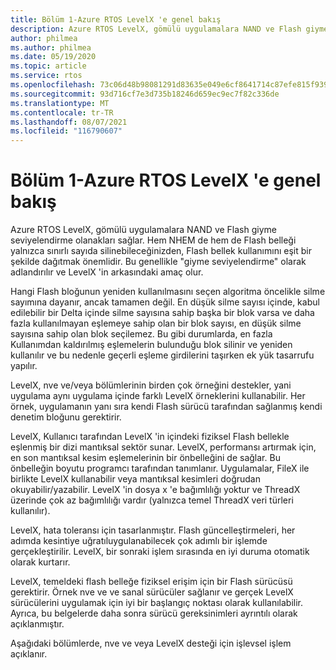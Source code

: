 ```yaml
---
title: Bölüm 1-Azure RTOS LevelX 'e genel bakış
description: Azure RTOS LevelX, gömülü uygulamalara NAND ve Flash giyme seviyelendirme olanakları sağlar.
author: philmea
ms.author: philmea
ms.date: 05/19/2020
ms.topic: article
ms.service: rtos
ms.openlocfilehash: 73c06d48b98081291d83635e049e6cf8641714c87efe815f9399f3fbab3a6211
ms.sourcegitcommit: 93d716cf7e3d735b18246d659ec9ec7f82c336de
ms.translationtype: MT
ms.contentlocale: tr-TR
ms.lasthandoff: 08/07/2021
ms.locfileid: "116790607"
---
```

# <a name="chapter-1---overview-of-azure-rtos-levelx"></a>Bölüm 1-Azure RTOS LevelX 'e genel bakış

Azure RTOS LevelX, gömülü uygulamalara NAND ve Flash giyme seviyelendirme olanakları sağlar. Hem NHEM de hem de Flash belleği yalnızca sınırlı sayıda silinebileceğinizden, Flash bellek kullanımını eşit bir şekilde dağıtmak önemlidir. Bu genellikle "giyme seviyelendirme" olarak adlandırılır ve LevelX 'in arkasındaki amaç olur.

Hangi Flash bloğunun yeniden kullanılmasını seçen algoritma öncelikle silme sayımına dayanır, ancak tamamen değil. En düşük silme sayısı içinde, kabul edilebilir bir Delta içinde silme sayısına sahip başka bir blok varsa ve daha fazla kullanılmayan eşlemeye sahip olan bir blok sayısı, en düşük silme sayısına sahip olan blok seçilemez. Bu gibi durumlarda, en fazla Kullanımdan kaldırılmış eşlemelerin bulunduğu blok silinir ve yeniden kullanılır ve bu nedenle geçerli eşleme girdilerini taşırken ek yük tasarrufu yapılır.

LevelX, nve ve/veya bölümlerinin birden çok örneğini destekler, yani uygulama aynı uygulama içinde farklı LevelX örneklerini kullanabilir. Her örnek, uygulamanın yanı sıra kendi Flash sürücü tarafından sağlanmış kendi denetim bloğunu gerektirir.

LevelX, Kullanıcı tarafından LevelX 'in içindeki fiziksel Flash bellekle eşlenmiş bir dizi mantıksal sektör sunar. LevelX, performansı artırmak için, en son mantıksal kesim eşlemelerinin bir önbelleğini de sağlar. Bu önbelleğin boyutu programcı tarafından tanımlanır. Uygulamalar, FileX ile birlikte LevelX kullanabilir veya mantıksal kesimleri doğrudan okuyabilir/yazabilir. LevelX 'in dosya x 'e bağımlılığı yoktur ve ThreadX üzerinde çok az bağımlılığı vardır (yalnızca temel ThreadX veri türleri kullanılır).

LevelX, hata toleransı için tasarlanmıştır. Flash güncelleştirmeleri, her adımda kesintiye uğratıluygulanabilecek çok adımlı bir işlemde gerçekleştirilir. LevelX, bir sonraki işlem sırasında en iyi duruma otomatik olarak kurtarır.

LevelX, temeldeki flash belleğe fiziksel erişim için bir Flash sürücüsü gerektirir. Örnek nve ve ve sanal sürücüler sağlanır ve gerçek LevelX sürücülerini uygulamak için iyi bir başlangıç noktası olarak kullanılabilir. Ayrıca, bu belgelerde daha sonra sürücü gereksinimleri ayrıntılı olarak açıklanmıştır.

Aşağıdaki bölümlerde, nve ve veya LevelX desteği için işlevsel işlem açıklanır.
